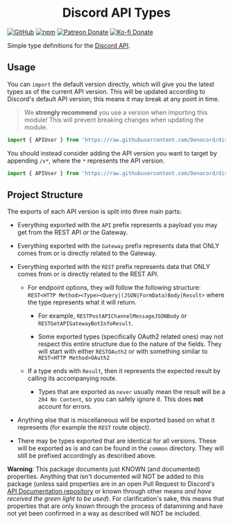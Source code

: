 <div style="text-align:center;"><h1>Discord API Types</h1></div>

[![GitHub](https://img.shields.io/github/license/discordjs/discord-api-types)](https://github.com/discordjs/discord-api-types/blob/main/LICENSE.md)
[![npm](https://img.shields.io/npm/v/discord-api-types?color=crimson&logo=npm)](https://www.npmjs.com/package/discord-api-types)
[![Patreon Donate](https://img.shields.io/badge/patreon-donate-brightgreen.svg?label=Donate%20with%20Patreon&logo=patreon&colorB=F96854&link=https://www.patreon.com/vladfrangu)](https://www.patreon.com/vladfrangu)
[![Ko-fi Donate](https://img.shields.io/badge/kofi-donate-brightgreen.svg?label=Donate%20with%20Ko-fi&logo=ko-fi&colorB=F16061&link=https://ko-fi.com/wolfgalvlad&logoColor=FFFFFF)](https://ko-fi.com/wolfgalvlad)

Simple type definitions for the [Discord API](https://discord.com/developers/docs/intro).

## Usage

You can `import` the default version directly, which will give you the latest types as of the current API version. This will be updated according to Discord's default API version; this means it may break at any point in time.

> We **strongly recommend** you use a version when importing this module! This will prevent breaking changes when updating the module.

```ts
import { APIUser } from 'https://raw.githubusercontent.com/Denocord/discord-api-types/master/default/index.ts';
```

You should instead consider adding the API version you want to target by appending `/v*`, where the `*` represents the API version.

```ts
import { APIUser } from 'https://raw.githubusercontent.com/Denocord/discord-api-types/master/v8/index.ts';
```


## Project Structure

The exports of each API version is split into three main parts:

- Everything exported with the `API` prefix represents a payload you may get from the REST API *or* the Gateway.

- Everything exported with the `Gateway` prefix represents data that ONLY comes from or is directly related to the Gateway.

- Everything exported with the `REST` prefix represents data that ONLY comes from or is directly related to the REST API.

  - For endpoint options, they will follow the following structure: `REST<HTTP Method><Type><Query|(JSON|FormData)Body|Result>` where the type represents what it will return.

    - For example, `RESTPostAPIChannelMessageJSONBody` or `RESTGetAPIGatewayBotInfoResult`.

    - Some exported types (specifically OAuth2 related ones) may not respect this entire structure due to the nature of the fields. They will start with either `RESTOAuth2` or with something similar to `REST<HTTP Method>OAuth2`

  - If a type ends with `Result`, then it represents the expected result by calling its accompanying route.

    - Types that are exported as `never` usually mean the result will be a `204 No Content`, so you can safely ignore it. This does **not** account for errors.

- Anything else that is miscellaneous will be exported based on what it represents (for example the `REST` route object).

- There may be types exported that are identical for all versions. These will be exported as is and can be found in the `common` directory. They will still be prefixed accordingly as described above.

**Warning**: This package documents just KNOWN (and documented) properties. Anything that isn't documented will NOT be added to this package (unless said properties are in an open Pull Request to Discord's [API Documentation repository](https://github.com/discord/discord-api-docs) or known through other means *and have received the green light to be used*). For clarification's sake, this means that properties that are only known through the process of datamining and have not yet been confirmed in a way as described will NOT be included.

